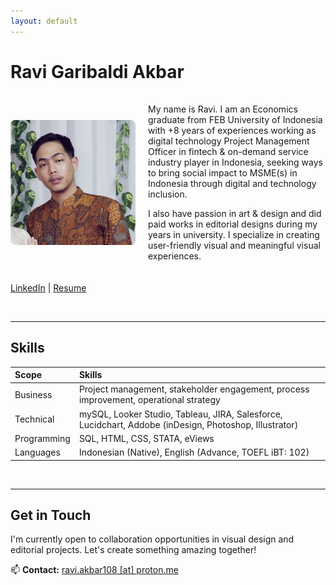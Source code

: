 ```yaml
---
layout: default
---
```

# Ravi Garibaldi Akbar
<div style="display: flex; gap: 20px; align-items: center; margin: 20px 0;">

<img src="/assets/profile.jpg" alt="Ravi Garibaldi" style="width: 200px; border-radius: 8px;">   

  <div>

My name is Ravi. I am an Economics graduate from FEB University of Indonesia with +8 years of experiences working as digital technology Project Management Officer in fintech & on-demand service industry player in Indonesia, seeking ways to bring social impact to MSME(s) in Indonesia through digital and technology inclusion.

I also have passion in art & design and did paid works in editorial designs during my years in university. I specialize in creating user-friendly visual and meaningful visual experiences.

  </div>

</div>

[LinkedIn](https://www.linkedin.com/in/ravigaribaldi/) | [Resume](https://rvgbar.wordpress.com/wp-content/uploads/2025/05/resume-may-2025.pdf)

<br />

---

## Skills  


| Scope    | Skills                                                                                          |
|:---------|:------------------------------------------------------------------------------------------------|
| Business  | Project management, stakeholder engagement, process improvement, operational strategy          |
| Technical | mySQL, Looker Studio, Tableau, JIRA, Salesforce, Lucidchart, Addobe (inDesign, Photoshop, Illustrator)  |
| Programming | SQL, HTML, CSS, STATA, eViews                                                                |
| Languages | Indonesian (Native), English (Advance, TOEFL iBT: 102)                                      |
<br />

---

## Get in Touch  
I'm currently open to collaboration opportunities in visual design and editorial projects. Let's create something amazing together!  

📫 **Contact:** [ravi.akbar108 [at] proton.me](mailto:ravi.akbar108@proton.me)
